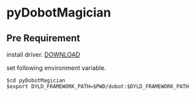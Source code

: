 # pyDobotMagician

## Pre Requirement

install driver. [DOWNLOAD](https://www.dobot.cc/downloadcenter.html)


set following environment variable.
```
$cd pyDobotMagician
$export DYLD_FRAMEWORK_PATH=$PWD/dobot:$DYLD_FRAMEWORK_PATH
```

